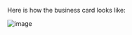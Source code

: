 Here is how the business card looks like:

![image](https://github.com/user-attachments/assets/e78b8c47-167a-4022-83a7-6bd9251156dc)
